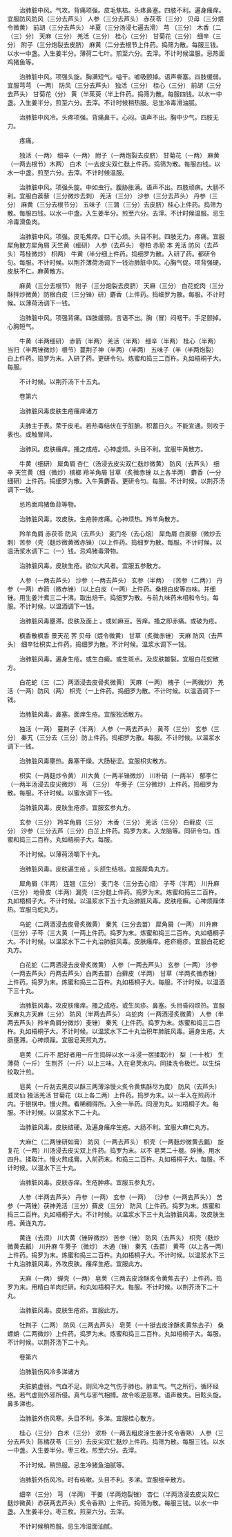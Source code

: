 <!-- { "loadSidebar": true } -->
　　治肺脏中风。气攻。背痛项强。皮毛焦枯。头疼鼻塞。四肢不利。遍身瘙痒。宜服防风防风（三分去芦头） 人参（三分去芦头） 赤茯苓（三分） 贝母（三分煨令微黄） 前胡（三分去芦头） 半夏（三分汤浸七遍去滑） 芎 （三分） 木香〔二（三）分〕 天麻（三分） 羌活（三分） 桂心（三分） 甘菊花（三分） 细辛（三分） 附子（三分炮裂去皮脐） 麻黄（二分去根节上件药。捣筛为散。每服三钱。以水一中盏。入生姜半分。薄荷二七叶。煎至六分。去滓。不计时候温服。忌热面鸡猪鱼等。

　　治肺脏中风。项强头旋。胸满短气。嗌干。嘘吸颤掉。语声嘶塞。四肢缓弱。宜服芎芎 （一两） 防风（三分去芦头） 独活（三分） 桂心（三分） 前胡（三分去芦头） 甘菊花（分） 黄（半茱萸（半上件药。捣筛为散。每服四钱。以水一中盏。入生姜半分。煎至六分。去滓。不计时候稍热服。忌生冷毒滑油腻。

　　治肺脏中风冷。头疼项强。背痛鼻干。心闷。语声不出。胸中少气。四肢无力。

　　疼痛。

　　独活（一两） 细辛（一两） 附子（一两炮裂去皮脐） 甘菊花（一两） 麻黄（一两去根节）木两） 白术（一去皮尖双仁麸上件药。捣筛为散。每服四钱。以水一中盏。煎至六分。去滓。不计时候温服。

　　治肺脏中风。项强头旋。中如虫行。腹胁胀满。语声不出。四肢顽痹。大肠不利。宜服白蒺藜（三分微炒去刺） 羌活（三分） 沙参（三分去芦头） 丹参（三分） 麻黄（三分去根节分） 五味子（三蒲（三分）去皮脐）桂心上件药。捣筛为散。每服四钱。以水一中盏。入生姜半分。煎至六分。去滓。不计时候温服。忌生冷毒滑鱼肉。

　　治肺脏中风。项强。皮毛焦瘁。口干心烦。头目不利。四肢无力。疼痛。宜服犀角散方犀角屑 天竺黄（细研） 人参（去芦头） 卷柏 赤箭 本 羌活 防风（去芦头）芎桂微炒） 枳两） 牛黄（半分细上件药。捣细罗为散。入研了药。都研令匀。每服。不计时候。以荆芥薄荷汤调下一钱治肺脏中风。心胸气促。项背强硬。皮肤不仁。麻黄散方。

　　麻黄（三分去根节） 附子（三分炮裂去皮脐） 天麻（三分） 白花蛇肉（三分酥拌炒微黄）防根白皮（三分锉）研）麝香（上件药。捣细罗为散。每服。不计时候。以薄荷汤调下一钱。

　　治肺脏中风。项强背痛。四肢缓弱。言语不出。胸（冒）闷咽干。手足颤掉。心胸短气。

　　牛黄（半两细研） 赤箭（半两） 羌活（半两） 细辛（半两） 桂心（半两） 当归（半两锉微炒）根节）蔓荆子神（半两）（半两） 五味子（半（半两炮裂） 白上件药。捣罗为末。入研了药。更研令匀。炼蜜和捣三二百杵。丸如梧桐子大。每服。

　　不计时候。以荆芥汤下十五丸。

　　卷第六

　　治肺脏风毒皮肤生疮瘙痒诸方

　　夫肺主于表。荣于皮毛。若热毒结伏在于脏腑。积蓄日久。不能宣通。则攻于表也。或触冒间。

　　治肺风。皮肤瘙痒。搔之成疮。心神虚烦。头目不利。宜服牛黄散方。

　　牛黄（细研） 犀角屑 杏仁（汤浸去皮尖双仁麸炒微黄） 防风（去芦头） 细辛 天竺黄（细（微炒）槟榔 羚羊角屑 甘草（炙微赤锉 以上各半两） 麝香（一分细研）上件药。捣细罗为散。入牛黄麝香。更研令匀。每服。不计时候。以荆芥汤调下一钱。

　　忌热面鸡猪鱼蒜等物。

　　治肺脏风毒。攻皮肤。生疮肿疼痛。心神烦热。羚羊角散方。

　　羚羊角屑 赤茯苓 防风（去芦头） 麦门冬（去心焙） 犀角屑 白蒺藜（微炒去刺）苦参（壳（麸炒微黄微赤锉）（以上件药。捣细罗为散。每服。不计时候。以温汤浆水调下二（一）钱。忌鸡猪毒滑物。

　　治肺脏风毒。皮肤生疮。欲似大风者。宜服五参散方。

　　人参（一两去芦头） 沙参（一两去芦头） 玄参（半两） 〔苦参（二两）〕 丹参（一两）赤箭（微赤锉）（以上白皮（一两）上件药。桑根白皮等四味。并细锉。用生姜汁煮三二十沸。取出焙干。捣细罗为散。与前九味药末相和令匀。每服。不计时候。以温酒调下一钱。

　　治肺脏风毒壅滞。皮肤及面上 。或如麻豆。苦痒。搔之即赤痛。或破为疮。

　　枫香散枫香 景天花 荠 贝母（煨令微黄） 甘草（炙微赤锉） 天麻 防风（去芦头） 细辛牡枳实上件药。捣细罗为散。不计时候。温浆水调下一钱。

　　治肺脏风毒。遍身生疮。或生白癜。或生斑点。及皮肤皴裂。宜服白花蛇散方。

　　白花蛇〔三（二）两酒浸去皮骨炙微黄〕 天麻（一两） 槐子（一两微炒） 羌活（一两）防风（两） 枳壳（一上件药。捣细罗为散。不计时候。以温酒调下一钱。

　　治肺脏风毒。鼻塞。面痒生疮。宜服独活散方。

　　独活（一两） 蔓荆子（半两） 人参（一两去芦头） 黄芩（三分） 玄参（三分） 秦艽（三分去（三分）防上件药。捣细罗为散。每服。不计时候。以温浆水调下一钱。

　　治肺脏风毒壅热。鼻塞干燥。大肠秘涩。宜服枳实散方。

　　枳实（一两麸炒令黄） 川大黄（一两半锉微炒） 川朴硝（一两半） 郁李仁（一两半汤浸去皮尖微炒） 芎 （三分） 牛蒡子（三分微炒）上件药。捣细罗为散。每服。不计时候。以蜜水调下一钱。

　　治肺脏风毒。皮肤生疮疹。宜服玄参丸方。

　　玄参（三分） 羚羊角屑（三分） 木香（三分） 羌活（三分） 白藓皮（三分） 沙参（三分去芦（三分）白芷上件药。捣罗为末。入龙脑等。同研令匀。炼蜜和捣三二百杵。丸如梧桐子大。每服。

　　不计时候。以薄荷汤嚼下十丸。

　　治肺脏风毒。皮肤遍生疮 。头颔生结核。宜服犀角丸方。

　　犀角屑（半两） 连翘（三分） 麦门冬（三分去心焙） 子芩（半两） 川升麻（三分） 地骨皮（半两）漏壳（三分麸上件药。捣罗为末。炼蜜和捣三二百杵。丸如梧桐子大。不计时候。以温浆水下五十丸治肺脏风毒。皮肤疮癣。心神烦躁体热。宜服乌蛇丸方。

　　乌蛇（二两酒浸去皮骨炙微黄） 秦艽（三分去苗） 犀角屑（一两） 川升麻（三分）子芩（三大黄（一两上件药。捣罗为末。炼蜜和捣三二百杵。丸如梧桐子大。不计时候。以温浆水下二十丸治肺脏风毒。皮肤瘙痒。疮疥瘾疹。宜服白花蛇丸方。

　　白花蛇（二两酒浸去皮骨炙微黄） 人参（一两去芦头） 玄参（一两） 沙参（一两去芦头）丹两去芦头）白两去苗）白藓皮（半两） 甘草（半两炙微赤锉）上件药。捣罗为末。炼蜜和捣三二百杵。丸如梧桐子大。每服。不计时候。以温酒下三十丸。

　　治肺脏风毒。攻皮肤瘙痒。搔之成疮。或生风疹。鼻塞。头目昏闷烦热。宜服天麻丸方天麻（三分） 防风（半两去芦头） 乌蛇肉（一两酒浸炙微黄） 人参（半两去芦头）羚羊角屑分微炒）麦锉） 秦艽（上件药。捣罗为末。炼蜜和捣三二百杵。丸如梧桐子大。不计时候。以温浆水下二十丸治积年肺脏风毒。遍身生疮。大肠壅滞。心神烦躁。宜服皂荚煎丸方。

　　皂荚（二斤不 肥好者用一斤生捣碎以水一斗浸一宿揉取汁） 梨（一十枚） 生薄荷（一斤） 生荆芥（一斤）以上三味。入在皂荚水内。同揉洗令极烂。以生绢绞取汁煎。

　　皂荚（一斤刮去黑皮以酥三两薄涂慢火炙令黄焦酥尽为度） 防风（去芦头） 威灵仙 独活羌活 甘菊花（以上各二两）上件药。捣罗为末。以一半入在煎药汁内。于银锅中。慢火熬。看稀稠得所。入余一半药。同溲为丸。如梧桐子大。每服。不计时候。以温浆水下二十丸。

　　治肺脏风毒。皮肤结硬。及遍身瘙痒生疮。大肠不利。宜服大麻仁丸方。

　　大麻仁（二两锉研如膏） 防风（一两去芦头） 枳壳（一两麸炒微黄去瓤） 旋复花（一两）川汤浸去皮尖双上件药。捣罗为末。以不 皂荚二十梃。碎捶。用水四升。揉取汁。慢火熬成膏。入前药末。和捣三二百杵。丸如梧桐子大。每服。不计时候。以温水下三十丸。

　　治肺脏风毒。皮肤赤痒。生疮肿疼。宜服五参丸方。

　　人参（半两去芦头） 丹参（一两） 玄参（一两） 〔沙参（一两去芦头）〕 苦参（一两锉）茯神羌活（三分）藓皮（三分） 防风〔上件药。捣罗为末。炼蜜和捣三二百杵。丸如梧桐子大。不计时候。以温浆水下三十丸治肺脏风毒。攻皮肤生疮。黄连丸方。

　　黄连（去须） 川大黄（锉碎微炒） 苦参（锉） 防风（去芦头） 枳壳（麸炒微黄去瓤） 川升麻 牛蒡子（微炒） 木通（锉） 秦艽（去苗） 黄芩（以上各一两）上件药。捣罗为末。炼蜜和捣三二百杵。丸如梧桐子大。不计时候。以温浆水下三十丸治肺脏风毒。外攻皮肤。瘙痒生疮。宜服此方。

　　天麻（一两） 蝉壳（一两） 皂荚（三两去皮涂酥炙令黄焦去子）上件药。捣罗为末。用精白羊肉烂研。和丸如梧桐子大。每服。不计时候。以荆芥汤下二十丸。

　　治肺脏风毒。皮肤生疮疥。宜服此方。

　　牡荆子（二两） 防风（三两去芦头） 皂荚（一十挺去皮涂酥炙黄焦去子） 桑螵蛸（二两微炒）上件药。捣罗为末。炼蜜和捣三二百杵。丸如梧桐子大。每服。不计时候。以荆芥汤下二十丸。

　　卷第六

　　治肺脏伤风冷多涕诸方

　　夫脏腑虚弱。气血不足。则风冷之气伤于肺也。肺主气。气之所行。循环经络。若气虚则外邪所侵。真气与邪气相搏。故令咳逆恶寒。语声散失。目眩头旋。鼻多涕也。

　　治肺脏外伤风寒。头目不利。多涕。宜服桂心散方。

　　桂心（三分） 白术（三分） 浓朴（一两去粗皮涂生姜汁炙令香熟） 人参（三分去芦头）陈橘茯苓（三分）去皮尖双仁麸炒上件药。捣筛为散。每服三钱。以水一中盏。入生姜半分。枣三枚。煎至六分。去滓。

　　不计时候。稍热服。忌生冷猪鱼油腻等。

　　治肺脏外伤风冷。时有咳嗽。头目不利。多涕。宜服细辛散方。

　　细辛（三分） 芎 （半两） 干姜（半两炮裂锉） 杏仁（半两汤浸去皮尖双仁麸炒微黄）赤茯两去芦头）炙令香熟）上件药。捣筛为散。每服三钱。以水一中盏。入生姜半分。枣三枚。煎至六分。去滓。

　　不计时候稍热服。忌生冷湿面油腻。


